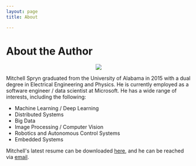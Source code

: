 ```yaml
---
layout: page 
title: About

---
```


# About the Author

<div style="text-align:center"><img src="{{site.url}}/content/headshot.png"></div>

Mitchell Spryn graduated from the University of Alabama in 2015 with a dual degree in Electrical Engineering and Physics. He is currently employed as a software engineer / data scientist at Microsoft. He has a wide range of interests, including the following: 

* Machine Learning / Deep Learning
* Distributed Systems
* Big Data
* Image Processing / Computer Vision
* Robotics and Autonomous Control Systems
* Embedded Systems

Mitchell's latest resume can be downloaded [here]({{site.url}}/content/resume.pdf), and he can be reached via [email](mailto:mitchell.spryn@gmail.com).
